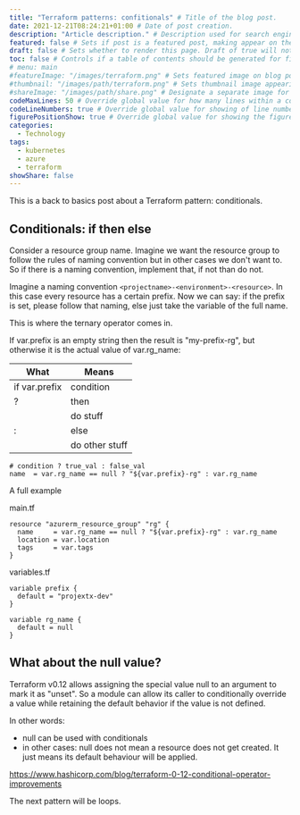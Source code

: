 ```yaml
---
title: "Terraform patterns: confitionals" # Title of the blog post.
date: 2021-12-21T08:24:21+01:00 # Date of post creation.
description: "Article description." # Description used for search engine.
featured: false # Sets if post is a featured post, making appear on the home page side bar.
draft: false # Sets whether to render this page. Draft of true will not be rendered.
toc: false # Controls if a table of contents should be generated for first-level links automatically.
# menu: main
#featureImage: "/images/terraform.png" # Sets featured image on blog post.
#thumbnail: "/images/path/terraform.png" # Sets thumbnail image appearing inside card on homepage.
#shareImage: "/images/path/share.png" # Designate a separate image for social media sharing.
codeMaxLines: 50 # Override global value for how many lines within a code block before auto-collapsing.
codeLineNumbers: true # Override global value for showing of line numbers within code block.
figurePositionShow: true # Override global value for showing the figure label.
categories:
  - Technology
tags:
  - kubernetes
  - azure
  - terraform
showShare: false
---
```



This is a back to basics post about a Terraform pattern: conditionals.

## Conditionals: if then else

Consider a resource group name. Imagine we want the resource group to follow the rules of naming convention but in other cases we don't want to.
So if there is a naming convention, implement that, if not than do not.

Imagine a naming convention `<projectname>-<environment>-<resource>`. In this case every resource has a certain prefix. Now we can say: if the prefix is set, please follow that naming, else just take the variable of the full name.

This is where the ternary operator comes in.

If var.prefix is an empty string then the result is "my-prefix-rg", but otherwise it is the actual value of var.rg_name:


| What  | Means  |
|---|---|
|  if var.prefix | condition  |
|  ?  | then  |
|   | do stuff   |
|  : | else   |
|   | do other stuff  |


```
# condition ? true_val : false_val
name  = var.rg_name == null ? "${var.prefix}-rg" : var.rg_name
```
A full example


main.tf
```
resource "azurerm_resource_group" "rg" {
  name     = var.rg_name == null ? "${var.prefix}-rg" : var.rg_name
  location = var.location
  tags     = var.tags
}
```

variables.tf
```
variable prefix {
  default = "projextx-dev"
}

variable rg_name {
  default = null
}
```

## What about the null value?

Terraform v0.12 allows assigning the special value null to an argument to mark it as "unset". So a module can allow its caller to conditionally override a value while retaining the default behavior if the value is not defined.

In other words:
* null can be used with conditionals
* in other cases: null does not mean a resource does not get created. It just means its default behaviour will be applied.

https://www.hashicorp.com/blog/terraform-0-12-conditional-operator-improvements


The next pattern will be loops.


